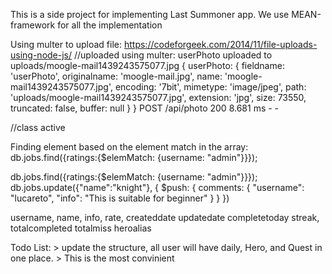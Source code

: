 This is a side project for implementing Last Summoner app. 
We use MEAN-framework for all the implementation

Using multer to upload file:
	https://codeforgeek.com/2014/11/file-uploads-using-node-js/
	//uploaded using multer:
	userPhoto uploaded to  uploads/moogle-mail1439243575077.jpg
		{ userPhoto: 
		   { fieldname: 'userPhoto',
		     originalname: 'moogle-mail.jpg',
		     name: 'moogle-mail1439243575077.jpg',
		     encoding: '7bit',
		     mimetype: 'image/jpeg',
		     path: 'uploads/moogle-mail1439243575077.jpg',
		     extension: 'jpg',
		     size: 73550,
		     truncated: false,
		     buffer: null } }
		POST /api/photo 200 8.681 ms - -

//class active

Finding element based on the element match in the array: db.jobs.find({ratings:{$elemMatch: {username: "admin"}}});

db.jobs.find({ratings:{$elemMatch: {username: "admin"}}});
db.jobs.update({"name":"knight"}, {
	$push: {
		comments: {
			"username": "lucareto",
			"info": "This is suitable for beginner"
		}
	}
})


username, 
name,
info,
rate, 
createddate
updatedate
completetoday
streak,
totalcompleted
totalmiss
heroalias


Todo List: 
	> update the structure, all user will have daily, Hero, and Quest in one place. 
	> This is the most convinient